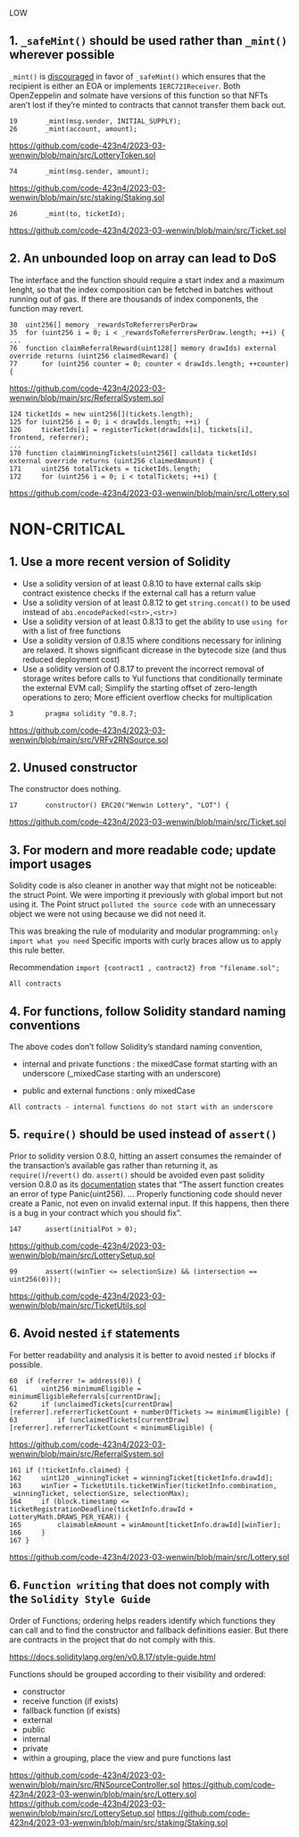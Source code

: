 LOW

## 1. `_safeMint()` should be used rather than `_mint()` wherever possible

`_mint()` is [discouraged](https://github.com/OpenZeppelin/openzeppelin-contracts/blob/d4d8d2ed9798cc3383912a23b5e8d5cb602f7d4b/contracts/token/ERC721/ERC721.sol#L271) in favor of `_safeMint()` which ensures that the recipient is either an EOA or implements `IERC721Receiver`. Both OpenZeppelin and solmate have versions of this function so that NFTs aren’t lost if they’re minted to contracts that cannot transfer them back out.

```
19       _mint(msg.sender, INITIAL_SUPPLY);
26       _mint(account, amount);
```
https://github.com/code-423n4/2023-03-wenwin/blob/main/src/LotteryToken.sol
```
74       _mint(msg.sender, amount);
```
https://github.com/code-423n4/2023-03-wenwin/blob/main/src/staking/Staking.sol
```
26       _mint(to, ticketId);
```
https://github.com/code-423n4/2023-03-wenwin/blob/main/src/Ticket.sol


## 2. An unbounded loop on array can lead to DoS

The interface and the function should require a start index and a maximum lenght, so that the index composition can be fetched in batches without running out of gas. If there are thousands of index components, the function may revert.

```
30	uint256[] memory _rewardsToReferrersPerDraw
35	for (uint256 i = 0; i < _rewardsToReferrersPerDraw.length; ++i) {
...
76	function claimReferralReward(uint128[] memory drawIds) external override returns (uint256 claimedReward) {
77		for (uint256 counter = 0; counter < drawIds.length; ++counter) {
```
https://github.com/code-423n4/2023-03-wenwin/blob/main/src/ReferralSystem.sol
```
124	ticketIds = new uint256[](tickets.length);
125	for (uint256 i = 0; i < drawIds.length; ++i) {
126		ticketIds[i] = registerTicket(drawIds[i], tickets[i], frontend, referrer);
...
170	function claimWinningTickets(uint256[] calldata ticketIds) external override returns (uint256 claimedAmount) {
171		uint256 totalTickets = ticketIds.length;
172		for (uint256 i = 0; i < totalTickets; ++i) {
```
https://github.com/code-423n4/2023-03-wenwin/blob/main/src/Lottery.sol


# NON-CRITICAL


## 1. Use a more recent version of Solidity

- Use a solidity version of at least 0.8.10 to have external calls skip contract existence checks if the external call has a return value
- Use a solidity version of at least 0.8.12 to get `string.concat()` to be used instead of `abi.encodePacked(<str>,<str>)`
- Use a solidity version of at least 0.8.13 to get the ability to use `using for` with a list of free functions
- Use a solidity version of 0.8.15 where conditions necessary for inlining are relaxed. It shows significant dicrease in the bytecode size (and thus reduced deployment cost)
- Use a solidity version of 0.8.17 to prevent the incorrect removal of storage writes before calls to Yul functions that conditionally terminate the external EVM call; Simplify the starting offset of zero-length operations to zero; More efficient overflow checks for multiplication

```
3        pragma solidity ^0.8.7;
```
https://github.com/code-423n4/2023-03-wenwin/blob/main/src/VRFv2RNSource.sol


## 2. Unused constructor

The constructor does nothing.

```
17       constructor() ERC20("Wenwin Lottery", "LOT") {
```
https://github.com/code-423n4/2023-03-wenwin/blob/main/src/Ticket.sol


## 3. For modern and more readable code; update import usages

Solidity code is also cleaner in another way that might not be noticeable: the struct Point. We were importing it previously with global import but not using it. The Point struct `polluted the source code` with an unnecessary object we were not using because we did not need it.

This was breaking the rule of modularity and modular programming: `only import what you need` Specific imports with curly braces allow us to apply this rule better.

Recommendation
`import {contract1 , contract2} from "filename.sol";`

```
All contracts
```


## 4. For functions, follow Solidity standard naming conventions

The above codes don’t follow Solidity’s standard naming convention,

- internal and private functions : the mixedCase format starting with an underscore (_mixedCase starting with an underscore)

- public and external functions : only mixedCase


```
All contracts - internal functions do not start with an underscore
```

## 5. `require()` should be used instead of `assert()`

Prior to solidity version 0.8.0, hitting an assert consumes the remainder of the transaction’s available gas rather than returning it, as `require()`/`revert()` do. `assert()` should be avoided even past solidity version 0.8.0 as its [documentation](https://docs.soliditylang.org/en/v0.8.14/control-structures.html#panic-via-assert-and-error-via-require) states that “The assert function creates an error of type Panic(uint256). … Properly functioning code should never create a Panic, not even on invalid external input. If this happens, then there is a bug in your contract which you should fix”.

```
147      assert(initialPot > 0);
```
https://github.com/code-423n4/2023-03-wenwin/blob/main/src/LotterySetup.sol
```
99       assert((winTier <= selectionSize) && (intersection == uint256(0)));
```
https://github.com/code-423n4/2023-03-wenwin/blob/main/src/TicketUtils.sol


## 6. Avoid nested `if` statements

For better readability and analysis it is better to avoid nested `if` blocks if possible.

```
60	if (referrer != address(0)) {
61		uint256 minimumEligible = minimumEligibleReferrals[currentDraw];
62		if (unclaimedTickets[currentDraw][referrer].referrerTicketCount + numberOfTickets >= minimumEligible) {
63			if (unclaimedTickets[currentDraw][referrer].referrerTicketCount < minimumEligible) {
```
https://github.com/code-423n4/2023-03-wenwin/blob/main/src/ReferralSystem.sol
```
161	if (!ticketInfo.claimed) {
162		uint120 _winningTicket = winningTicket[ticketInfo.drawId];
163		winTier = TicketUtils.ticketWinTier(ticketInfo.combination, _winningTicket, selectionSize, selectionMax);
164		if (block.timestamp <= ticketRegistrationDeadline(ticketInfo.drawId + LotteryMath.DRAWS_PER_YEAR)) {
165			claimableAmount = winAmount[ticketInfo.drawId][winTier];
166		}
167	}
```
https://github.com/code-423n4/2023-03-wenwin/blob/main/src/Lottery.sol


## 6. `Function writing` that does not comply with the `Solidity Style Guide`


Order of Functions; ordering helps readers identify which functions they can call and to find the constructor and fallback definitions easier. But there are contracts in the project that do not comply with this.

https://docs.soliditylang.org/en/v0.8.17/style-guide.html

Functions should be grouped according to their visibility and ordered:

- constructor
- receive function (if exists)
- fallback function (if exists)
- external
- public
- internal
- private
- within a grouping, place the view and pure functions last


https://github.com/code-423n4/2023-03-wenwin/blob/main/src/RNSourceController.sol
https://github.com/code-423n4/2023-03-wenwin/blob/main/src/Lottery.sol
https://github.com/code-423n4/2023-03-wenwin/blob/main/src/LotterySetup.sol
https://github.com/code-423n4/2023-03-wenwin/blob/main/src/staking/Staking.sol

